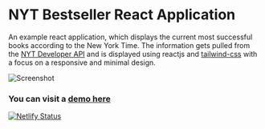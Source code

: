 # NYT Bestseller React Application

An example react application, which displays the current most successful books according to the New York Time. The information gets pulled from the [NYT Developer API](https://developer.nytimes.com/apis) and is displayed using reactjs and [tailwind-css](https://tailwindcss.com/) with a focus on a responsive and minimal design.

![Screenshot](https://i.postimg.cc/cLWTf9Kv/image.png)

### You can visit a [demo here](https://blissful-knuth-c26449.netlify.app/)

[![Netlify Status](https://api.netlify.com/api/v1/badges/165293d5-1650-4337-823e-e8ec0794b512/deploy-status)](https://app.netlify.com/sites/blissful-knuth-c26449/deploys)

